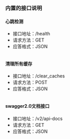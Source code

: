 
### 内置的接口说明

#### 心跳检测

* 接口地址：/health
* 请求方法：GET
* 应答格式：JSON

```json
```

#### 清理所有缓存

* 接口地址：/clear_caches
* 请求方法：POST
* 应答格式：JSON

```json
```

#### swagger2.0文档接口

* 接口地址：/v2/api-docs
* 请求方法：GET
* 应答格式：JSON

```json
```